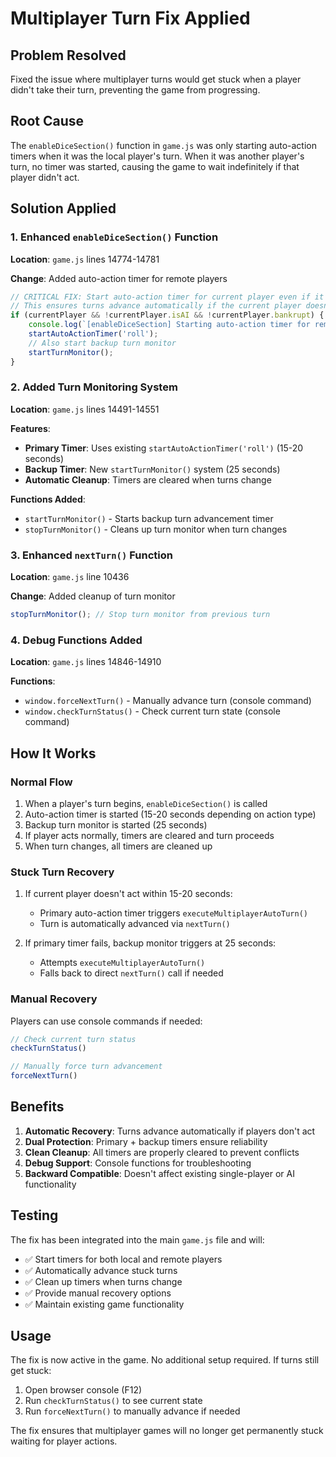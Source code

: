 # Multiplayer Turn Fix Applied

## Problem Resolved
Fixed the issue where multiplayer turns would get stuck when a player didn't take their turn, preventing the game from progressing.

## Root Cause
The `enableDiceSection()` function in `game.js` was only starting auto-action timers when it was the local player's turn. When it was another player's turn, no timer was started, causing the game to wait indefinitely if that player didn't act.

## Solution Applied

### 1. Enhanced `enableDiceSection()` Function
**Location**: `game.js` lines 14774-14781

**Change**: Added auto-action timer for remote players
```javascript
// CRITICAL FIX: Start auto-action timer for current player even if it's not local player's turn
// This ensures turns advance automatically if the current player doesn't act
if (currentPlayer && !currentPlayer.isAI && !currentPlayer.bankrupt) {
    console.log(`[enableDiceSection] Starting auto-action timer for remote player: ${currentPlayer.name}`);
    startAutoActionTimer('roll');
    // Also start backup turn monitor
    startTurnMonitor();
}
```

### 2. Added Turn Monitoring System
**Location**: `game.js` lines 14491-14551

**Features**:
- **Primary Timer**: Uses existing `startAutoActionTimer('roll')` (15-20 seconds)
- **Backup Timer**: New `startTurnMonitor()` system (25 seconds)
- **Automatic Cleanup**: Timers are cleared when turns change

**Functions Added**:
- `startTurnMonitor()` - Starts backup turn advancement timer
- `stopTurnMonitor()` - Cleans up turn monitor when turn changes

### 3. Enhanced `nextTurn()` Function
**Location**: `game.js` line 10436

**Change**: Added cleanup of turn monitor
```javascript
stopTurnMonitor(); // Stop turn monitor from previous turn
```

### 4. Debug Functions Added
**Location**: `game.js` lines 14846-14910

**Functions**:
- `window.forceNextTurn()` - Manually advance turn (console command)
- `window.checkTurnStatus()` - Check current turn state (console command)

## How It Works

### Normal Flow
1. When a player's turn begins, `enableDiceSection()` is called
2. Auto-action timer is started (15-20 seconds depending on action type)
3. Backup turn monitor is started (25 seconds)
4. If player acts normally, timers are cleared and turn proceeds
5. When turn changes, all timers are cleaned up

### Stuck Turn Recovery
1. If current player doesn't act within 15-20 seconds:
   - Primary auto-action timer triggers `executeMultiplayerAutoTurn()`
   - Turn is automatically advanced via `nextTurn()`

2. If primary timer fails, backup monitor triggers at 25 seconds:
   - Attempts `executeMultiplayerAutoTurn()`
   - Falls back to direct `nextTurn()` call if needed

### Manual Recovery
Players can use console commands if needed:
```javascript
// Check current turn status
checkTurnStatus()

// Manually force turn advancement
forceNextTurn()
```

## Benefits

1. **Automatic Recovery**: Turns advance automatically if players don't act
2. **Dual Protection**: Primary + backup timers ensure reliability
3. **Clean Cleanup**: All timers are properly cleared to prevent conflicts
4. **Debug Support**: Console functions for troubleshooting
5. **Backward Compatible**: Doesn't affect existing single-player or AI functionality

## Testing

The fix has been integrated into the main `game.js` file and will:
- ✅ Start timers for both local and remote players
- ✅ Automatically advance stuck turns
- ✅ Clean up timers when turns change
- ✅ Provide manual recovery options
- ✅ Maintain existing game functionality

## Usage

The fix is now active in the game. No additional setup required. If turns still get stuck:

1. Open browser console (F12)
2. Run `checkTurnStatus()` to see current state
3. Run `forceNextTurn()` to manually advance if needed

The fix ensures that multiplayer games will no longer get permanently stuck waiting for player actions.
